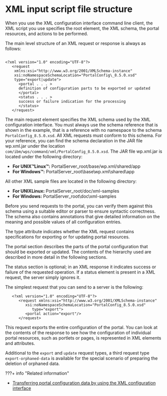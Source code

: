 # XML input script file structure

When you use the XML configuration interface command line client, the XML script you use specifies the root element, the XML schema, the portal resources, and actions to be performed.

The main level structure of an XML request or response is always as follows:

```

<?xml version="1.0" encoding="UTF-8"?>
   <request
    xmlns:xsi="http://www.w3.org/2001/XMLSchema-instance" 
    xsi:noNamespaceSchemaLocation="PortalConfig\_8.5.0.xsd"
    type="export|update"> 
      <portal . . . >
      definition of configuration parts to be exported or updated
      </portal>
      <status . . . >
      success or failure indication for the processing
      </status>
   </request>

```

The main request element specifies the XML schema used by the XML configuration interface. You must always use the schema reference that is shown in the example, that is a reference with no namespace to the schema `PortalConfig_8.5.0.xsd`. All XML requests must conform to this schema. For your reference, you can find the schema declaration in the JAR file wp.xml.jar under the location `com/ibm/wps/command/xml/PortalConfig_8.5.0.xsd`. The JAR file wp.xml.jar is located under the following directory:

-   **For UNIX™Linux™:** PortalServer_root/base/wp.xml/shared/app
-   **For Windows™:** PortalServer_root\base\wp.xml\shared\app

All other XML sample files are located in the following directory:

-   **For UNIXLinux:** PortalServer_root/doc/xml-samples
-   **For Windows:** PortalServer_root\doc\xml-samples

Before you send requests to the portal, you can verify them against this schema using a suitable editor or parser to ensure syntactic correctness. The schema also contains annotations that give detailed information on the meaning and possible values of all configuration entries.

The type attribute indicates whether the XML request contains specifications for exporting or for updating portal resources.

The portal section describes the parts of the portal configuration that should be exported or updated. The contents of the hierarchy used are described in more detail in the following sections.

The status section is optional; in an XML response it indicates success or failure of the requested operation. If a status element is present in a XML request, the server simply ignores it.

The simplest request that you can send to a server is the following:

```
   <?xml version="1.0" encoding="UTF-8"?>
      <request xmlns:xsi="http://www.w3.org/2001/XMLSchema-instance" 
         xsi:noNamespaceSchemaLocation="PortalConfig_8.5.0.xsd"
            type="export"> 
         <portal action="export"/>
      </request>

```

This request exports the entire configuration of the portal. You can look at the contents of the response to see how the configuration of individual portal resources, such as portlets or pages, is represented in XML elements and attributes.

Additional to the `export` and `update` request types, a third request type `export-orphaned-data` is available for the special scenario of preparing the deletion of orphaned data.


???+ info "Related information" 
   -  [Transferring portal configuration data by using the XML configuration interface](../../../portal_admin_tools/xml_config_interface/working_xml_config_interface/using_xml_config_cmd_line/transfer_portal_cfg_using_xml_config_int/index.md)

